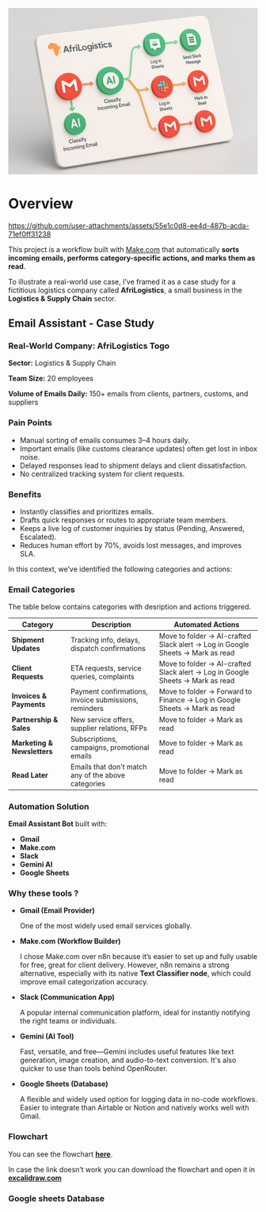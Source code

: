 ![image.png](image.png)

# Overview

https://github.com/user-attachments/assets/55e1c0d8-ee4d-487b-acda-71ef0ff31238



This project is a workflow built with [Make.com](http://make.com/) that automatically **sorts incoming emails, performs category-specific actions, and marks them as read**.

To illustrate a real-world use case, I’ve framed it as a case study for a fictitious logistics company called **AfriLogistics**, a small business in the **Logistics & Supply Chain** sector.

## Email Assistant - Case Study

### Real-World Company: **AfriLogistics Togo**

**Sector:** Logistics & Supply Chain

**Team Size:** 20 employees

**Volume of Emails Daily:** 150+ emails from clients, partners, customs, and suppliers

### Pain Points

- Manual sorting of emails consumes 3–4 hours daily.
- Important emails (like customs clearance updates) often get lost in inbox noise.
- Delayed responses lead to shipment delays and client dissatisfaction.
- No centralized tracking system for client requests.

### Benefits

- Instantly classifies and prioritizes emails.
- Drafts quick responses or routes to appropriate team members.
- Keeps a live log of customer inquiries by status (Pending, Answered, Escalated).
- Reduces human effort by 70%, avoids lost messages, and improves SLA.

In this context, we’ve identified the following categories and actions:


### Email Categories

The table below contains categories with desription and actions triggered.

| **Category** | **Description** | **Automated Actions** |
| --- | --- | --- |
| **Shipment Updates** | Tracking info, delays, dispatch confirmations | Move to folder → AI-crafted Slack alert → Log in Google Sheets → Mark as read |
| **Client Requests** | ETA requests, service queries, complaints | Move to folder → AI-crafted Slack alert → Log in Google Sheets → Mark as read |
| **Invoices & Payments** | Payment confirmations, invoice submissions, reminders | Move to folder → Forward to Finance → Log in Google Sheets → Mark as read |
| **Partnership & Sales** | New service offers, supplier relations, RFPs | Move to folder → Mark as read |
| **Marketing & Newsletters** | Subscriptions, campaigns, promotional emails | Move to folder → Mark as read |
| **Read Later** | Emails that don't match any of the above categories | Move to folder → Mark as read |

### Automation Solution

**Email Assistant Bot** built with:

- **Gmail**
- **Make.com**
- **Slack**
- **Gemini AI**
- **Google Sheets**

### Why these tools ?

- **Gmail (Email Provider)**
    
    One of the most widely used email services globally.
    
- **Make.com (Workflow Builder)**
    
    I chose Make.com over n8n because it’s easier to set up and fully usable for free, great for client delivery. However, n8n remains a strong alternative, especially with its native **Text Classifier node**, which could improve email categorization accuracy.
    
- **Slack (Communication App)**
    
    A popular internal communication platform, ideal for instantly notifying the right teams or individuals.
    
- **Gemini (AI Tool)**
    
    Fast, versatile, and free—Gemini includes useful features like text generation, image creation, and audio-to-text conversion. It's also quicker to use than tools behind OpenRouter.
    
- **Google Sheets (Database)**
    
    A flexible and widely used option for logging data in no-code workflows. Easier to integrate than Airtable or Notion and natively works well with Gmail.
    

### Flowchart

You can see the flowchart [**here**](https://excalidraw.com/#json=28getxtJkDem7np_0TT3d,Ks7l9-WCtEgkjehx1OIoUQ).

In case the link doesn’t work you can download the flowchart and open it in [**excalidraw.com**](http://excalidraw.com/)

### Google sheets Database

